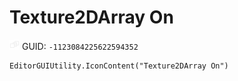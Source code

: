 # Texture2DArray On
![](/img/Texture2DArray%20On.png)
GUID: `-1123084225622594352`
```
EditorGUIUtility.IconContent("Texture2DArray On")
```
